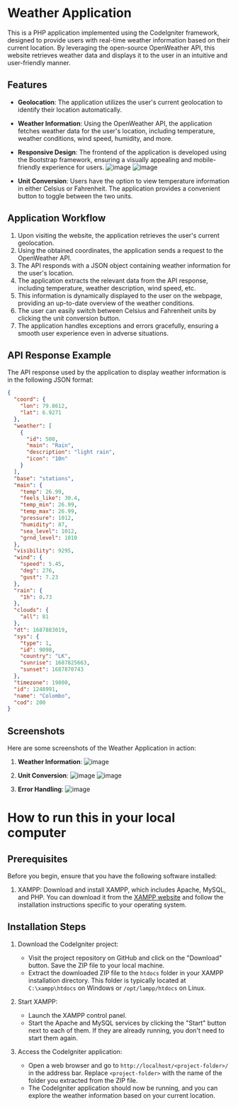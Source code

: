 # Weather Application

This is a PHP application implemented using the CodeIgniter framework, designed to provide users with real-time weather information based on their current location. By leveraging the open-source OpenWeather API, this website retrieves weather data and displays it to the user in an intuitive and user-friendly manner.

## Features

- **Geolocation**: The application utilizes the user's current geolocation to identify their location automatically.
- **Weather Information**: Using the OpenWeather API, the application fetches weather data for the user's location, including temperature, weather conditions, wind speed, humidity, and more.
- **Responsive Design**: The frontend of the application is developed using the Bootstrap framework, ensuring a visually appealing and mobile-friendly experience for users.
    ![image](https://github.com/cheythi/weatherApp_V1/assets/50759110/bec3e72e-94f1-4b2e-b5ce-fd24767cbd1d)
    ![image](https://github.com/cheythi/weatherApp_V1/assets/50759110/1b496877-4bd2-4a83-b6e3-75e314000fda)
	
- **Unit Conversion**: Users have the option to view temperature information in either Celsius or Fahrenheit. The application provides a convenient button to toggle between the two units.

## Application Workflow

1. Upon visiting the website, the application retrieves the user's current geolocation.
2. Using the obtained coordinates, the application sends a request to the OpenWeather API.
3. The API responds with a JSON object containing weather information for the user's location.
4. The application extracts the relevant data from the API response, including temperature, weather description, wind speed, etc.
5. This information is dynamically displayed to the user on the webpage, providing an up-to-date overview of the weather conditions.
6. The user can easily switch between Celsius and Fahrenheit units by clicking the unit conversion button.
7. The application handles exceptions and errors gracefully, ensuring a smooth user experience even in adverse situations.

## API Response Example

The API response used by the application to display weather information is in the following JSON format:

```json
{
  "coord": {
    "lon": 79.8612,
    "lat": 6.9271
  },
  "weather": [
    {
      "id": 500,
      "main": "Rain",
      "description": "light rain",
      "icon": "10n"
    }
  ],
  "base": "stations",
  "main": {
    "temp": 26.99,
    "feels_like": 30.4,
    "temp_min": 26.99,
    "temp_max": 26.99,
    "pressure": 1012,
    "humidity": 87,
    "sea_level": 1012,
    "grnd_level": 1010
  },
  "visibility": 9295,
  "wind": {
    "speed": 5.45,
    "deg": 276,
    "gust": 7.23
  },
  "rain": {
    "1h": 0.73
  },
  "clouds": {
    "all": 81
  },
  "dt": 1687883019,
  "sys": {
    "type": 1,
    "id": 9098,
    "country": "LK",
    "sunrise": 1687825663,
    "sunset": 1687870743
  },
  "timezone": 19800,
  "id": 1248991,
  "name": "Colombo",
  "cod": 200
}
```

## Screenshots

Here are some screenshots of the Weather Application in action:

1. **Weather Information**:
![image](https://github.com/cheythi/weatherApp_V1/assets/50759110/a517757b-a403-4acb-972f-979e025b4ee3)

3. **Unit Conversion**:
   ![image](https://github.com/cheythi/weatherApp_V1/assets/50759110/ab9c3408-a352-459e-a9ca-7aae8419d1fb)
	 ![image](https://github.com/cheythi/weatherApp_V1/assets/50759110/83e9e31a-74ad-4c50-b98c-6a8f88e1deae)

5. **Error Handling**:
   ![image](https://github.com/cheythi/weatherApp_V1/assets/50759110/636079c1-3168-4fd0-beec-b282f4752065)


# How to run this in your local computer

## Prerequisites

Before you begin, ensure that you have the following software installed:

1. XAMPP: Download and install XAMPP, which includes Apache, MySQL, and PHP. You can download it from the [XAMPP website](https://www.apachefriends.org/index.html) and follow the installation instructions specific to your operating system.

## Installation Steps

1. Download the CodeIgniter project: 
   - Visit the project repository on GitHub and click on the "Download" button. Save the ZIP file to your local machine.
   - Extract the downloaded ZIP file to the `htdocs` folder in your XAMPP installation directory. This folder is typically located at `C:\xampp\htdocs` on Windows or `/opt/lampp/htdocs` on Linux.

2. Start XAMPP:
   - Launch the XAMPP control panel.
   - Start the Apache and MySQL services by clicking the "Start" button next to each of them. If they are already running, you don't need to start them again.

3. Access the CodeIgniter application:
   - Open a web browser and go to `http://localhost/<project-folder>/` in the address bar. Replace `<project-folder>` with the name of the folder you extracted from the ZIP file.
   - The CodeIgniter application should now be running, and you can explore the weather information based on your current location.
